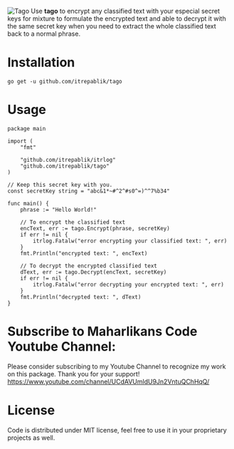 ![Tago](https://user-images.githubusercontent.com/58651329/80477734-0cfd4c00-897f-11ea-84f6-ce4fb6c495bb.png)
Use **tago** to encrypt any classified text with your especial secret keys for mixture to formulate the encrypted text and able to decrypt it with the same secret key when you need to extract the whole classified text back to a normal phrase.

# Installation
```
go get -u github.com/itrepablik/tago
```

# Usage
```
package main

import (
	"fmt"

	"github.com/itrepablik/itrlog"
	"github.com/itrepablik/tago"
)

// Keep this secret key with you.
const secretKey string = "abc&1*~#^2^#s0^=)^^7%b34"

func main() {
	phrase := "Hello World!"

	// To encrypt the classified text
	encText, err := tago.Encrypt(phrase, secretKey)
	if err != nil {
		itrlog.Fatalw("error encrypting your classified text: ", err)
	}
	fmt.Println("encrypted text: ", encText)

	// To decrypt the encrypted classified text
	dText, err := tago.Decrypt(encText, secretKey)
	if err != nil {
		itrlog.Fatalw("error decrypting your encrypted text: ", err)
	}
	fmt.Println("decrypted text: ", dText)
}
```

# Subscribe to Maharlikans Code Youtube Channel:
Please consider subscribing to my Youtube Channel to recognize my work on this package. Thank you for your support!
https://www.youtube.com/channel/UCdAVUmldU9Jn2VntuQChHqQ/

# License
Code is distributed under MIT license, feel free to use it in your proprietary projects as well.

